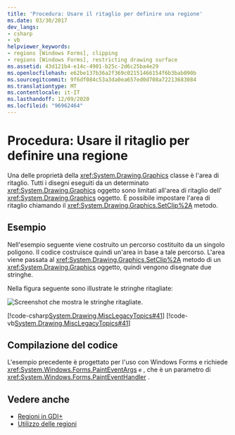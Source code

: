 ```yaml
---
title: 'Procedura: Usare il ritaglio per definire una regione'
ms.date: 03/30/2017
dev_langs:
- csharp
- vb
helpviewer_keywords:
- regions [Windows Forms], clipping
- regions [Windows Forms], restricting drawing surface
ms.assetid: 43d121b4-e14c-4901-b25c-2d6c25ba4e29
ms.openlocfilehash: e62be137b36a2f369c02151466154f6b3bab090b
ms.sourcegitcommit: 9f6df084c53a3da0ea657ed0d708a72213683084
ms.translationtype: MT
ms.contentlocale: it-IT
ms.lasthandoff: 12/09/2020
ms.locfileid: "96962464"
---
```

# <a name="how-to-use-clipping-with-a-region"></a>Procedura: Usare il ritaglio per definire una regione
Una delle proprietà della <xref:System.Drawing.Graphics> classe è l'area di ritaglio. Tutti i disegni eseguiti da un determinato <xref:System.Drawing.Graphics> oggetto sono limitati all'area di ritaglio dell' <xref:System.Drawing.Graphics> oggetto. È possibile impostare l'area di ritaglio chiamando il <xref:System.Drawing.Graphics.SetClip%2A> metodo.  
  
## <a name="example"></a>Esempio  
 Nell'esempio seguente viene costruito un percorso costituito da un singolo poligono. Il codice costruisce quindi un'area in base a tale percorso. L'area viene passata al <xref:System.Drawing.Graphics.SetClip%2A> metodo di un <xref:System.Drawing.Graphics> oggetto, quindi vengono disegnate due stringhe.  
  
 Nella figura seguente sono illustrate le stringhe ritagliate:  
  
 ![Screenshot che mostra le stringhe ritagliate.](./media/how-to-use-clipping-with-a-region/clipped-strings-polygon.png)  
  
 [!code-csharp[System.Drawing.MiscLegacyTopics#41](~/samples/snippets/csharp/VS_Snippets_Winforms/System.Drawing.MiscLegacyTopics/CS/Class1.cs#41)]
 [!code-vb[System.Drawing.MiscLegacyTopics#41](~/samples/snippets/visualbasic/VS_Snippets_Winforms/System.Drawing.MiscLegacyTopics/VB/Class1.vb#41)]  
  
## <a name="compiling-the-code"></a>Compilazione del codice  
 L'esempio precedente è progettato per l'uso con Windows Forms e richiede <xref:System.Windows.Forms.PaintEventArgs> `e` , che è un parametro di <xref:System.Windows.Forms.PaintEventHandler> .  
  
## <a name="see-also"></a>Vedere anche

- [Regioni in GDI+](regions-in-gdi.md)
- [Utilizzo delle regioni](using-regions.md)
